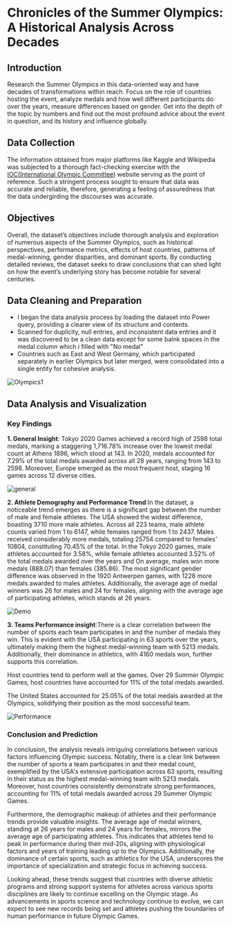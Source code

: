 # Chronicles of the Summer Olympics: A Historical Analysis Across Decades

## Introduction

Research the Summer Olympics in this data-oriented way and have decades of transformations within reach. Focus on the role of countries hosting the event, analyze medals and how well different participants do over the years, measure differences based on gender. Get into the depth of the topic by numbers and find out the most profound advice about the event in question, and its history and influence globally.


## Data Collection
The information obtained from major platforms like Kaggle and Wikipedia was subjected to a thorough fact-checking exercise with the [IOC(International Olympic Committee)](https://https://www.olympics.com/ioc) website serving as the point of reference. Such a stringent process sought to ensure that data was accurate and reliable, therefore, generating a feeling of assuredness that the data undergirding the discourses was accurate.

## Objectives 
Overall, the dataset’s objectives include thorough analysis and exploration of numerous aspects of the Summer Olympics, such as historical perspectives, performance metrics, effects of host countries, patterns of medal-winning, gender disparities, and dominant sports. By conducting detailed reviews, the dataset seeks to draw conclusions that can shed light on how the event’s underlying story has become notable for several centuries.

## Data Cleaning and Preparation
- I began the data analysis process by loading the dataset into Power query, providing a clearer view of its structure and contents.
- Scanned for duplicity, null entries, and inconsistent data entries and it was discovered to be a clean data except for some balnk spaces in the medal column which i filled with "No medal"
- Countries such as East and West Germany, which participated separately in earlier Olympics but later merged, were consolidated into a single entity for cohesive analysis.

![Olympics1](https://github.com/user-attachments/assets/fe2864ba-9cc3-4faf-a19a-22e363953544)



## Data Analysis and Visualization

### Key Findings


**1. General Insight**: Tokyo 2020 Games achieved a record high of 2598 total medals, marking a staggering 1,716.78% increase over the lowest medal count at Athens 1896, which stood at 143. In 2020, medals accounted for 7.29% of the total medals awarded across all 28 years, ranging from 143 to 2598. Moreover, Europe emerged as the most frequent host, staging 16 games across 12 diverse cities.


![general](https://github.com/user-attachments/assets/83221230-ce29-4404-b6dc-cfd1b6ef5cf4)


**2. Athlete Demography and Performance Trend**:In the dataset, a noticeable trend emerges as there is a significant gap between the number of male and female athletes. The USA showed the widest difference, boasting 3710 more male athletes. Across all 223 teams, male athlete counts varied from 1 to 6147, while females ranged from 1 to 2437. Males received considerably more medals, totaling 25754 compared to females' 10804, constituting 70.45% of the total. In the Tokyo 2020 games, male athletes accounted for 3.58%, while female athletes accounted 3.52% of the total medals awarded over the years and On average, males won more medals (888.07) than females (385.86). The most significant gender difference was observed in the 1920 Antwerpen games, with 1228 more medals awarded to males athletes. Additionally, the average age of medal winners was 26 for males and 24 for females, aligning with the average age of participating athletes, which stands at 26 years.


![Demo](https://github.com/user-attachments/assets/44f07703-6e84-4cce-ad66-be8590244319)

**3. Teams Performance insight**:There is a clear correlation between the number of sports each team participates in and the number of medals they win. This is evident with the USA participating in 63 sports over the years, ultimately making them the highest medal-winning team with 5213 medals. Additionally, their dominance in athletics, with 4160 medals won, further supports this correlation.

Host countries tend to perform well at the games. Over 29 Summer Olympic Games, host countries have accounted for 11% of the total medals awarded.

The United States accounted for 25.05% of the total medals awarded at the Olympics, solidifying their position as the most successful team.


![Performance](https://github.com/user-attachments/assets/c4923cfa-23da-4eb9-9e78-67164287189d)


### Conclusion and Prediction

In conclusion, the analysis reveals intriguing correlations between various factors influencing Olympic success. Notably, there is a clear link between the number of sports a team participates in and their medal count, exemplified by the USA's extensive participation across 63 sports, resulting in their status as the highest medal-winning team with 5213 medals. Moreover, host countries consistently demonstrate strong performances, accounting for 11% of total medals awarded across 29 Summer Olympic Games.

Furthermore, the demographic makeup of athletes and their performance trends provide valuable insights. The average age of medal winners, standing at 26 years for males and 24 years for females, mirrors the average age of participating athletes. This indicates that athletes tend to peak in performance during their mid-20s, aligning with physiological factors and years of training leading up to the Olympics. Additionally, the dominance of certain sports, such as athletics for the USA, underscores the importance of specialization and strategic focus in achieving success.

Looking ahead, these trends suggest that countries with diverse athletic programs and strong support systems for athletes across various sports disciplines are likely to continue excelling on the Olympic stage. As advancements in sports science and technology continue to evolve, we can expect to see new records being set and athletes pushing the boundaries of human performance in future Olympic Games.
